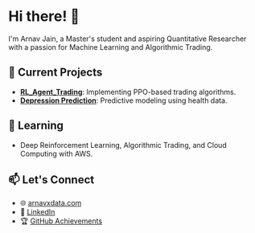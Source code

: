 # Hi there! 👋
I'm Arnav Jain, a Master's student and aspiring Quantitative Researcher with a passion for Machine Learning and Algorithmic Trading.

## 🔭 Current Projects
- **[RL_Agent_Trading](https://github.com/ArnavJ19/RL_Agent_Trading)**: Implementing PPO-based trading algorithms.
- **[Depression Prediction](https://github.com/ArnavJ19/Depression-Prediction-Using-Health-Data)**: Predictive modeling using health data.

## 🌱 Learning
- Deep Reinforcement Learning, Algorithmic Trading, and Cloud Computing with AWS.

## 📫 Let's Connect
- 🌐 [arnavxdata.com](https://arnavxdata.com)
- 📄 [LinkedIn](https://www.linkedin.com/in/arnavj19)
- 🏆 [GitHub Achievements](https://github.com/ArnavJ19)
